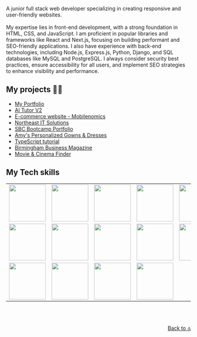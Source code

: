 <a name="top"></a>

A junior full stack web developer specializing in creating responsive
        and user-friendly websites. <br />
        <br /> My expertise lies in front-end development, with a strong
        foundation in HTML, CSS, and JavaScript. I am proficient in popular
        libraries and frameworks like React and Next.js, focusing on building
        performant and SEO-friendly applications. I also have experience with
        back-end technologies, including Node.js, Express.js, Python, Django,
        and SQL databases like MySQL and PostgreSQL. I always consider security
        best practices, ensure accessibility for all users, and implement SEO
        strategies to enhance visibility and performance.
  

## My projects 👩‍💻

- [My Portfolio](https://chari-cruz-portfolio-77qh.vercel.app/)
- [AI Tutor V2](https://ai-tutor-v2.vercel.app/)
- [E-commerce website - Mobilenomics](https://e-commerce-website-seven-omega.vercel.app/)
- [Northeast IT Solutions](https://northeast-it-solutions.vercel.app/)
- [SBC Bootcamp Portfolio](https://chari-cruz-portfolio-brown.vercel.app/)
- [Amy's Personalized Gowns & Dresses](https://amys-personalized-gowns-and-dresses.netlify.app/)
- [TypeScript tutorial](https://typescript-tutorial.netlify.app/)
- [Birmingham Business Magazine](https://birmingham-biz-kappa.vercel.app/)
- [Movie & Cinema Finder](https://movie-cinema-finder.netlify.app/)

## My Tech skills

<table align="center">
  <tr>
    <td><img src="https://user-images.githubusercontent.com/74038190/212257454-16e3712e-945a-4ca2-b238-408ad0bf87e6.gif" width="100"></td>
    <td><img src="https://user-images.githubusercontent.com/74038190/212257472-08e52665-c503-4bd9-aa20-f5a4dae769b5.gif" width="100"></td>
    <td><img src="https://user-images.githubusercontent.com/74038190/212257468-1e9a91f1-b626-4baa-b15d-5c385dfa7ed2.gif" width="100"></td>
    <td><img src="https://user-images.githubusercontent.com/74038190/212257465-7ce8d493-cac5-494e-982a-5a9deb852c4b.gif" width="100"></td>
    <td><img src="https://user-images.githubusercontent.com/74038190/212257460-738ff738-247f-4445-a718-cdd0ca76e2db.gif" width="100"></td>
  </tr>
  <tr>
    <td><img src="https://user-images.githubusercontent.com/74038190/212257467-871d32b7-e401-42e8-a166-fcfd7baa4c6b.gif" width="100"></td>
    <td><img src="https://user-images.githubusercontent.com/74038190/212280805-9bcb336b-8c55-46a8-abf8-ff286ab55472.gif" width="100"></td>
    <td><img src="https://github.com/Anmol-Baranwal/Cool-GIFs-For-GitHub/assets/74038190/67f477ed-6624-42da-99f0-1a7b1a16eecb" width="100"></td>
    <td><img src="https://github.com/Anmol-Baranwal/Cool-GIFs-For-GitHub/assets/74038190/29fd6286-4e7b-4d6c-818f-c4765d5e39a9" width="100"></td>
    <td><img src="https://github.com/Anmol-Baranwal/Cool-GIFs-For-GitHub/assets/74038190/1a797f46-efe4-41e6-9e75-5303e1bbcbfa" width="100"></td>
  </tr>
  <tr>
    <td><img src="https://user-images.githubusercontent.com/74038190/212281775-b468df30-4edc-4bf8-a4ee-f52e1aaddc86.gif" width="100"></td>
    <td><img src="https://github.com/user-attachments/assets/949994e1-5058-4f7c-9276-09cec8fc8699" width="100"></td>
    <td><img src="https://github.com/user-attachments/assets/fde6e29e-efa6-4d5e-b3b7-1b76401862d3" width="100"></td>
    <td><img src="https://github.com/user-attachments/assets/70496ea9-8530-4212-9ab3-d143e1910483" width="100"></td>
  </tr>
</table>
<br><br>

<p align="right"> <a  href="#top">Back to 🔝</a> </p>
